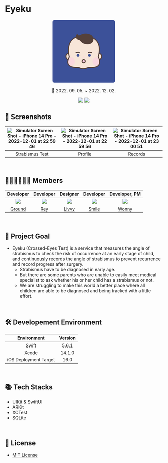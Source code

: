 # Eyeku

<div align="center">

<img width=200 src="./IKU/IKU/Resource/Assets.xcassets/AppIcon.appiconset/AppIcon.png">

📆 2022. 09. 05. ~ 2022. 12. 02.


[<img src="https://img.shields.io/badge/Swift-5.6-orange?">](https://developer.apple.com/kr/swift/) [<img src="https://img.shields.io/badge/Xcode-14.1.0-blue?">](https://developer.apple.com/kr/xcode/)

</div>

## 📱 Screenshots

|![Simulator Screen Shot - iPhone 14 Pro - 2022-12-01 at 22 59 46](https://user-images.githubusercontent.com/81242125/205072110-e991407c-987e-4684-af5d-ccd2c6a96ec4.png)|![Simulator Screen Shot - iPhone 14 Pro - 2022-12-01 at 22 59 56](https://user-images.githubusercontent.com/81242125/205072116-aad80b4f-a3a9-4214-83a4-fdaaeff67c95.png)|![Simulator Screen Shot - iPhone 14 Pro - 2022-12-01 at 23 00 51](https://user-images.githubusercontent.com/81242125/205072121-b995b9da-ba56-4ec9-af3d-7bc657a3e269.png)|
|:-:|:-:|:-:|
|Strabismus Test|Profile|Records|

<br>

## 🧑🏻‍💻👩🏻‍💻 Members

|Developer|Developer|Designer|Developer|Developer, PM|
|:-:|:-:|:-:|:-:|:-:|
|<img src="https://github.com/GroundDev.png">|<img src="https://github.com/moonjs0113.png">|<img src="https://github.com/sunchoi22.png">|<img src="https://github.com/sustainable-git.png">|<img src="https://github.com/wonny1012.png">|
|[Ground](https://github.com/GroundDev)|[Rey](https://github.com/moonjs0113)|[Livvy](https://github.com/sunchoi22)|[Smile](https://github.com/sustainable-git)|[Wonny](https://github.com/wonny1012)|

<br>

## 🎯 Project Goal

- Eyeku (Crossed-Eyes Test) is a service that measures the angle of strabismus to check the risk of occurrence at an early stage of child, and continuously records the angle of strabismus to prevent recurrence and record progress after surgery.
  - Strabismus have to be diagnosed in early age.
  - But there are some parents who are unable to easily meet medical specialist to ask whether his or her child has a strabismus or not.
  - We are struggling to make this world a better place where all children are able to be diagnosed and being tracked with a little effort.

<br>

## 🛠 Developement Environment

|Environment|Version|
|:-:|:-:|
|Swift|5.6.1|
|Xcode|14.1.0|
|iOS Deployment Target|16.0|

<br>

## 📚 Tech Stacks

- UIKit & SwiftUI
- ARKit
- XCTest
- SQLite

<br>

## 🔐 License
- [MIT License](./LICENSE)
